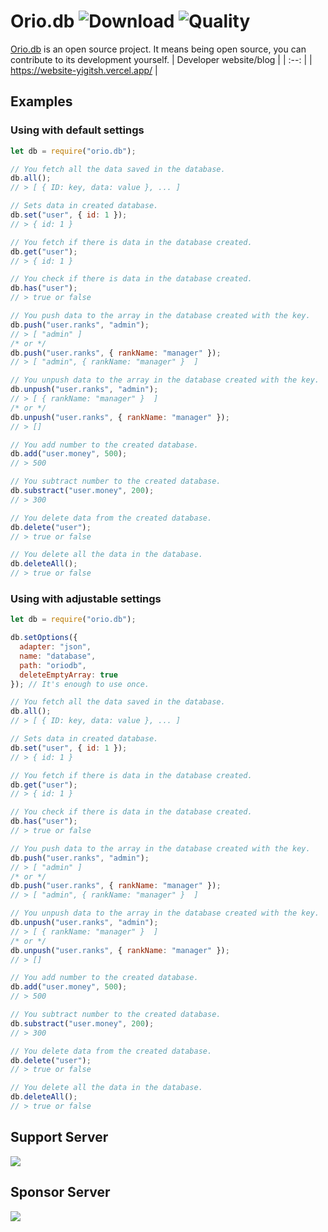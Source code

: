 # Orio.db ![Download](https://img.shields.io/npm/dt/orio.db.svg?style=flat-square) ![Quality](https://api.codacy.com/project/badge/Grade/9d3535f52e7b4bce8f70c761a27b0602)
[Orio.db](https://github.com/SherlockYigit/orio.db) is an open source project. It means being open source, you can contribute to its development yourself. 
| Developer website/blog |
| :--: |
| https://website-yigitsh.vercel.app/ |
## Examples
### Using with default settings 
```js
let db = require("orio.db");

// You fetch all the data saved in the database.
db.all();
// > [ { ID: key, data: value }, ... ]

// Sets data in created database.
db.set("user", { id: 1 });
// > { id: 1 }

// You fetch if there is data in the database created.
db.get("user");
// > { id: 1 }

// You check if there is data in the database created.
db.has("user");
// > true or false

// You push data to the array in the database created with the key.
db.push("user.ranks", "admin");
// > [ "admin" ]
/* or */
db.push("user.ranks", { rankName: "manager" });
// > [ "admin", { rankName: "manager" }  ]

// You unpush data to the array in the database created with the key.
db.unpush("user.ranks", "admin");
// > [ { rankName: "manager" }  ]
/* or */
db.unpush("user.ranks", { rankName: "manager" });
// > []

// You add number to the created database.
db.add("user.money", 500);
// > 500 

// You subtract number to the created database.
db.substract("user.money", 200);
// > 300

// You delete data from the created database.
db.delete("user"); 
// > true or false

// You delete all the data in the database.
db.deleteAll();
// > true or false
```
### Using with adjustable settings 
```js
let db = require("orio.db");

db.setOptions({
  adapter: "json",
  name: "database",
  path: "oriodb",
  deleteEmptyArray: true
}); // It's enough to use once. 

// You fetch all the data saved in the database.
db.all();
// > [ { ID: key, data: value }, ... ]

// Sets data in created database.
db.set("user", { id: 1 });
// > { id: 1 }

// You fetch if there is data in the database created.
db.get("user");
// > { id: 1 }

// You check if there is data in the database created.
db.has("user");
// > true or false

// You push data to the array in the database created with the key.
db.push("user.ranks", "admin");
// > [ "admin" ]
/* or */
db.push("user.ranks", { rankName: "manager" });
// > [ "admin", { rankName: "manager" }  ]

// You unpush data to the array in the database created with the key.
db.unpush("user.ranks", "admin");
// > [ { rankName: "manager" }  ]
/* or */
db.unpush("user.ranks", { rankName: "manager" });
// > []

// You add number to the created database.
db.add("user.money", 500);
// > 500 

// You subtract number to the created database.
db.substract("user.money", 200);
// > 300

// You delete data from the created database.
db.delete("user"); 
// > true or false

// You delete all the data in the database.
db.deleteAll();
// > true or false
```

## Support Server 
<a href="https://discord.gg/YdHRnsc"><img src="https://invidget.switchblade.xyz/YdHRnsc"></a>
## Sponsor Server
<a href="https://discord.gg/2mbTGR8YrX"><img src="https://invidget.switchblade.xyz/2mbTGR8YrX"></a>
